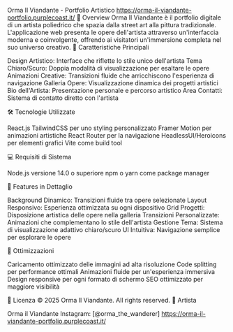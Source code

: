 Orma Il Viandante - Portfolio Artistico https://orma-il-viandante-portfolio.purplecoast.it/
🎨 Overview
Orma Il Viandante è il portfolio digitale di un artista poliedrico che spazia dalla street art alla pittura tradizionale. L'applicazione web presenta le opere dell'artista attraverso un'interfaccia moderna e coinvolgente, offrendo ai visitatori un'immersione completa nel suo universo creativo.
🚀 Caratteristiche Principali

Design Artistico: Interface che riflette lo stile unico dell'artista
Tema Chiaro/Scuro: Doppia modalità di visualizzazione per esaltare le opere
Animazioni Creative: Transizioni fluide che arricchiscono l'esperienza di navigazione
Galleria Opere: Visualizzazione dinamica dei progetti artistici
Bio dell'Artista: Presentazione personale e percorso artistico
Area Contatti: Sistema di contatto diretto con l'artista

🛠️ Tecnologie Utilizzate

React.js
TailwindCSS per uno styling personalizzato
Framer Motion per animazioni artistiche
React Router per la navigazione
HeadlessUI/Heroicons per elementi grafici
Vite come build tool

💻 Requisiti di Sistema

Node.js versione 14.0 o superiore
npm o yarn come package manager

🎨 Features in Dettaglio

Background Dinamico: Transizioni fluide tra opere selezionate
Layout Responsivo: Esperienza ottimizzata su ogni dispositivo
Grid Progetti: Disposizione artistica delle opere nella galleria
Transizioni Personalizzate: Animazioni che complementano lo stile dell'artista
Gestione Tema: Sistema di visualizzazione adattivo chiaro/scuro
UI Intuitiva: Navigazione semplice per esplorare le opere

📱 Ottimizzazioni

Caricamento ottimizzato delle immagini ad alta risoluzione
Code splitting per performance ottimali
Animazioni fluide per un'esperienza immersiva
Design responsive per ogni formato di schermo
SEO ottimizzato per maggiore visibilità


📄 Licenza
© 2025 Orma Il Viandante. All rights reserved.
👤 Artista

Orma il Viandante
Instagram: [@orma_the_wanderer]
https://orma-il-viandante-portfolio.purplecoast.it/
